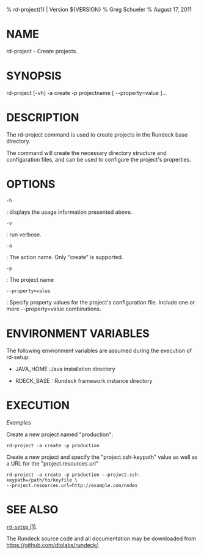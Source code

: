 % rd-project(1) | Version ${VERSION}
% Greg Schueler
% August 17, 2011

# NAME

rd-project - Create projects.

# SYNOPSIS

rd-project [-vh] -a create -p projectname [ \--property=value ]...

# DESCRIPTION

The rd-project command is used to create projects in the Rundeck base directory.

The command will create the necessary directory structure and configuration files, and can be used to configure the project's properties.

# OPTIONS

`-h`

:    displays the usage information presented above.

`-v`

:    run verbose.

`-a`

:    The action name. Only "create" is supported.

`-p`

:    The project name

`--property=value`

:    Specify property values for the project's configuration file. Include one or more \--property=value combinations.

# ENVIRONMENT VARIABLES #

The following environment variables are assumed during the execution
of rd-setup:

* JAVA_HOME
:Java installation directory

* RDECK_BASE
: Rundeck framework instance directory

# EXECUTION #

*Examples*

Create a new project named "production":

    rd-project -a create -p production

Create a new project and specify the "project.ssh-keypath" value as well as a URL for the "project.resources.url"

    rd-project -a create -p production --project.ssh-keypath=/path/to/keyfile \
    --project.resources.url=http://example.com/nodes


# SEE ALSO

[`rd-setup` (1)](rd-setup.html).

The Rundeck source code and all documentation may be downloaded from
<https://github.com/dtolabs/rundeck/>.
